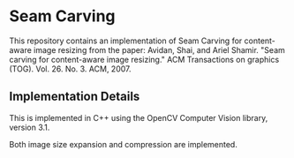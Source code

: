 # Seam Carving

This repository contains an implementation of Seam Carving for content-aware image resizing from the paper:
Avidan, Shai, and Ariel Shamir. "Seam carving for content-aware image resizing." ACM Transactions on graphics (TOG). Vol. 26. No. 3. ACM, 2007.

## Implementation Details
This is implemented in C++ using the OpenCV Computer Vision library, version 3.1.

Both image size expansion and compression are implemented.